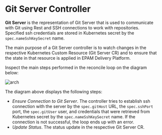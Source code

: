 # Git Server Controller

**Git Server** is the representation of Git Server that is used to communicate with Git using Rest and SSH connections
to work with repositories. Specified ssh credentials are stored in Kubernetes secret by the `spec.nameSshKeySecret` name.

The main purpose of a Git Server controller is to watch changes in the respective Kubernetes Custom Resource (Git Server CR) 
and to ensure that the state in that resource is applied in EPAM Delivery Platform.
 
Inspect the main steps performed in the reconcile loop on the diagram below:

![arch](http://www.plantuml.com/plantuml/proxy?src=https://raw.githubusercontent.com/epmd-edp/codebase-operator/release/2.5/documentation/puml/git_server_chain.puml&raw=true)

The diagram above displays the following steps:

- *Ensure Connection to Git Server*. The controller tries to establish ssh connection with the server by the `spec.gitHost` URL, 
the `spec.sshPort` port, the `spec.gitUser` user, and credentials that were retrieved from Kubernetes secret by the `spec.nameSshKeySecret` name.
If the connection is not successful, the loop ends up with an error. 
- *Update Status*. The status update in the respective Git Server CR.